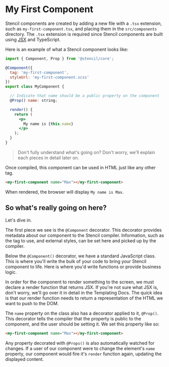 # My First Component

Stencil components are created by adding a new file with a `.tsx` extension, such as `my-first-component.tsx`, and placing them in the `src/components` directory.
The `.tsx` extension is required since Stencil components are built using [JSX](https://facebook.github.io/react/docs/introducing-jsx.html) and TypeScript.

Here is an example of what a Stencil component looks like:

```jsx
import { Component, Prop } from '@stencil/core';

@Component({
  tag: 'my-first-component',
  styleUrl: 'my-first-component.scss'
})
export class MyComponent {

  // Indicate that name should be a public property on the component
  @Prop() name: string;

  render() {
    return (
      <p>
        My name is {this.name}
      </p>
    );
  }
}
```
> Don't fully understand what's going on? Don't worry, we'll explain each pieces in detail later on.


Once compiled, this component can be used in HTML just like any other tag.

```html
<my-first-component name="Max"></my-first-component>
```

When rendered, the browser will display `My name is Max`.

## So what's really going on here?

Let's dive in.

The first piece we see is the `@Component` decorator.
This decorator provides metadata about our component to the Stencil compiler.
Information, such as the tag to use, and external styles, can be set here and picked up by the compiler.

Below the `@Component()` decorator, we have a standard JavaScript class.
This is where you'll write the bulk of your code to bring your Stencil component to life.
Here is where you'd write functions or provide business logic.

In order for the component to render something to the screen, we must declare a render function that returns JSX.
If you're not sure what JSX is, don't worry, we'll go over it in detail in the <stencil-route-link url="/docs/templating">Templating Docs</stencil-router-link>.
The quick idea is that our render function needs to return a representation of the HTML we want to push to the DOM.

The `name` property on the class also has a decorator applied to it, `@Prop()`.
This decorator tells the compiler that the property is public to the component, and the user should be setting it.
We set this property like so:

```html
<my-first-component name="Max"></my-first-component>
```
Any property decorated with `@Props()` is also automatically watched for changes.
If a user of our component were to change the element's `name` property, our component would fire it's `render` function again, updating the displayed content.
